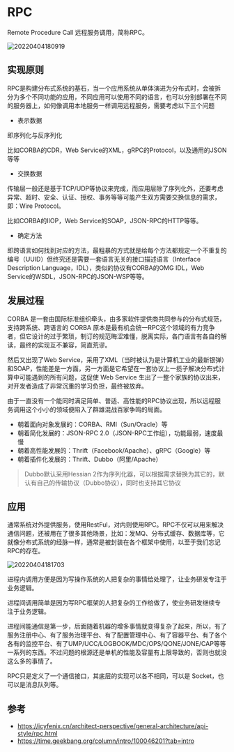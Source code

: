 # RPC

Remote Procedure Call 远程服务调用，简称RPC。

![20220404180919](http://image.zuoright.com/20220404180919.png)

## 实现原则

RPC是构建分布式系统的基石，当一个应用系统从单体演进为分布式时，会被拆分为多个不同功能的应用，不同应用可以使用不同的语言，也可以分别部署在不同的服务器上，如何像调用本地服务一样调用远程服务，需要考虑以下三个问题

- 表示数据

即序列化与反序列化

比如CORBA的CDR，Web Service的XML，gRPC的Protocol，以及通用的JSON等等

- 交换数据

传输层一般还是基于TCP/UDP等协议来完成，而应用层除了序列化外，还要考虑异常、超时、安全、认证、授权、事务等等可能产生双方需要交换信息的需求，即：Wire Protocol。

比如CORBA的IIOP，Web Service的SOAP，JSON-RPC的HTTP等等。

- 确定方法

即跨语言如何找到对应的方法，最粗暴的方式就是给每个方法都规定一个不重复的编号（UUID）但终究还是需要一套语言无关的接口描述语言（Interface Description Language，IDL），类似的协议有CORBA的OMG IDL，Web Service的WSDL，JSON-RPC的JSON-WSP等等。

## 发展过程

CORBA 是一套由国际标准组织牵头，由多家软件提供商共同参与的分布式规范，支持跨系统、跨语言的 CORBA 原本是最有机会统一RPC这个领域的有力竞争者，但它设计的过于繁琐，制订的规范晦涩难懂，脱离实际，各门语言有各自的解读，最终的实现互不兼容，简直荒谬。

然后又出现了Web Service，采用了XML（当时被认为是计算机工业的最新银弹）和SOAP，性能差是一方面，另一方面是它希望在一套协议上一揽子解决分布式计算中可能遇到的所有问题，这促使 Web Service 生出了一整个家族的协议出来，对开发者造成了非常沉重的学习负担，最终被放弃。

由于一直没有一个能同时满足简单、普适、高性能的RPC协议出现，所以远程服务调用这个小小的领域便陷入了群雄混战百家争鸣的局面。

- 朝着面向对象发展的：CORBA、RMI（Sun/Oracle）等
- 朝着简化发展的：JSON-RPC 2.0（JSON-RPC工作组），功能最弱，速度最慢
- 朝着高性能发展的：Thrift（Facebook/Apache）、gRPC（Google）等
- 朝着插件化发展的：Thrift、Dubbo（阿里/Apache）

> Dubbo默认采用Hessian 2作为序列化器，可以根据需求替换为其它的，默认有自己的传输协议（Dubbo协议），同时也支持其它协议

## 应用

通常系统对外提供服务，使用RestFul，对内则使用RPC。RPC不仅可以用来解决通信问题，还被用在了很多其他场景，比如：发MQ、分布式缓存、数据库等，它就像分布式系统的经脉一样，通常是被封装在各个框架中使用，以至于我们忘记RPC的存在。

![20220404181703](http://image.zuoright.com/20220404181703.png)

进程内调用方便是因为写操作系统的人把复杂的事情给处理了，让业务研发专注于业务逻辑。

进程间调用简单是因为写RPC框架的人把复杂的工作给做了，使业务研发继续专注于业务逻辑。

进程间能通信是第一步，后面随着机器的增多事情就变得复杂了起来，所以，有了服务注册中心、有了服务治理平台、有了配置管理中心、有了容器平台、有了各个各有的监控平台、有了UMP/UCC/LOGBOOK/MDC/OPS/QONE/JONE/CAP等等一系列的东西。不过问题的根源还是单机的性能及容量有上限导致的，否则也就没这么多的事情了。

RPC只是定义了一个通信接口，其底层的实现可以各不相同，可以是 Socket，也可以是消息队列等。

## 参考

- <https://icyfenix.cn/architect-perspective/general-architecture/api-style/rpc.html>
- <https://time.geekbang.org/column/intro/100046201?tab=intro>
